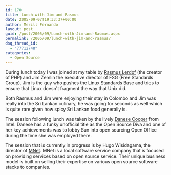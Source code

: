 ```yaml
---
id: 170
title: Lunch with Jim and Rasmus
date: 2005-09-07T19:33:37+00:00
author: Merill Fernando
layout: post
guid: /post/2005/09/Lunch-with-Jim-and-Rasmus.aspx
permalink: /2005/09/lunch-with-jim-and-rasmus/
dsq_thread_id:
  - "77712748"
categories:
  - Open Source
---
```


<p>During lunch today I was joined at my table by <a href="http://www.lerdorf.com/">Rasmus Lerdof</a> (the creator of PHP) and Jim 
Zemlin the executive director of FSG (Free Standards Group). Jim is the guy who 
pushes the Linux Standards Base and tries to ensure that Linux doesn't fragment 
the way that Unix did.</p>
<p>Both&nbsp;Rasmus and Jim&nbsp;were enjoying their stay in Colombo and Jim was 
really into the Sri Lankan culinary, he was going for seconds as well which is 
quite rare given how spicy Sri Lankan food generally is.</p>
<p>The session following lunch was taken by the lively <a href="http://danesecooper.blogs.com/divablog/">Danese Cooper</a>&nbsp;from 
Intel. Danese has a funky unofficial title as the Open Source Diva and one of 
her key achievements was to lobby Sun into open sourcing Open Office during the 
time she was employed there. </p>
<p>The session that is currently in progress is by Hugo Wisidagama, the director 
of <a href="http://www.mnetplus.com/">MNet</a>. MNet is a local software service 
company that is focused on providing services based on open source service. 
Their unique business model is built on selling their expertise on various open 
source software stacks to companies.</p>
